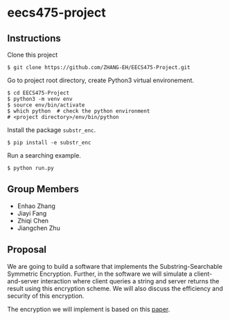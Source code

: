 # eecs475-project

## Instructions
Clone this project
```shell
$ git clone https://github.com/ZHANG-EH/EECS475-Project.git
```
Go to project root directory, create Python3 virtual environement.
```shell
$ cd EECS475-Project
$ python3 -m venv env
$ source env/bin/activate
$ which python  # check the python environment
# <project directory>/env/bin/python
```
Install the package ```substr_enc```.
```shell
$ pip install -e substr_enc
```
Run a searching example.
```shell
$ python run.py
```

## Group Members
- Enhao Zhang
- Jiayi Fang
- Zhiqi Chen
- Jiangchen Zhu

## Proposal
We are going to build a software that implements the Substring-Searchable
Symmetric Encryption. Further, in the software we will simulate a client-and-server
interaction where client queries a string and server returns the result using this
encryption scheme. We will also discuss the efficiency and security of this encryption.

The encryption we will implement is based on this [paper](https://eprint.iacr.org/2014/638.pdf
).

